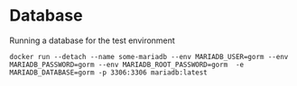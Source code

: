 # Database

Running a database for the test environment

```
docker run --detach --name some-mariadb --env MARIADB_USER=gorm --env MARIADB_PASSWORD=gorm --env MARIADB_ROOT_PASSWORD=gorm  -e MARIADB_DATABASE=gorm -p 3306:3306 mariadb:latest
```